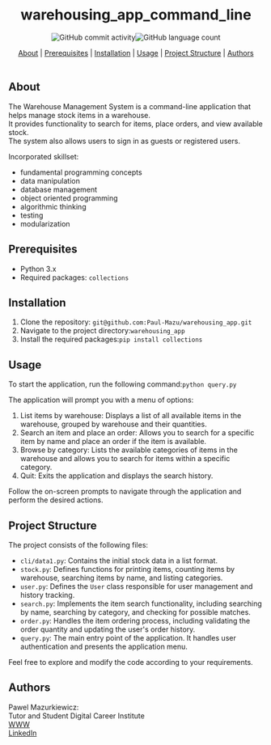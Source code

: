 # <center>warehousing_app_command_line</center>

<div align="center">

![GitHub commit activity](https://img.shields.io/github/commit-activity/m/Paul-Mazu/warehousing_app?color=1d7147&style=for-the-badge)![GitHub language count](https://img.shields.io/github/languages/count/Paul-Mazu/warehousing_app?color=62B096&style=for-the-badge)
</div>

<div align="center">
  <a href="#about">About</a>  |
  <a href="#prerequisites">Prerequisites</a>  |
  <a href="#installation">Installation</a>  |
  <a href="#usage">Usage</a>  |
  <a href="#project-structure">Project Structure</a>  |
  <a href="#authors">Authors</a>
</div>

<br>

## About

The Warehouse Management System is a command-line application that helps manage stock items in a warehouse.  
It provides functionality to search for items, place orders, and view available stock.  
The system also allows users to sign in as guests or registered users.  

Incorporated skillset:

* fundamental programming concepts
* data manipulation
* database management
* object oriented programming
* algorithmic thinking
* testing
* modularization

## Prerequisites

- Python 3.x
- Required packages: `collections`

## Installation

1. Clone the repository: `git@github.com:Paul-Mazu/warehousing_app.git`  
2. Navigate to the project directory:`warehousing_app`  
3. Install the required packages:`pip install collections`  

## Usage

To start the application, run the following command:`python query.py`  


The application will prompt you with a menu of options:

1. List items by warehouse: Displays a list of all available items in the warehouse, grouped by warehouse and their quantities.  
2. Search an item and place an order: Allows you to search for a specific item by name and place an order if the item is available.  
3. Browse by category: Lists the available categories of items in the warehouse and allows you to search for items within a specific category.  
4. Quit: Exits the application and displays the search history.  

Follow the on-screen prompts to navigate through the application and perform the desired actions.  

## Project Structure

The project consists of the following files:

- `cli/data1.py`: Contains the initial stock data in a list format.
- `stock.py`: Defines functions for printing items, counting items by warehouse, searching items by name, and listing categories.
- `user.py`: Defines the `User` class responsible for user management and history tracking.
- `search.py`: Implements the item search functionality, including searching by name, searching by category, and checking for possible matches.
- `order.py`: Handles the item ordering process, including validating the order quantity and updating the user's order history.
- `query.py`: The main entry point of the application. It handles user authentication and presents the application menu.

Feel free to explore and modify the code according to your requirements.  



## Authors  

Pawel Mazurkiewicz:  
Tutor and Student Digital Career Institute  
[WWW](https://paul-mazu.github.io/portfolio/)  
[LinkedIn](https://www.linkedin.com/in/pawel-mazurkiewicz-906877173/) 
